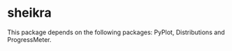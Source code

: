 # sheikra

This package depends on the following packages: PyPlot, Distributions and ProgressMeter.
